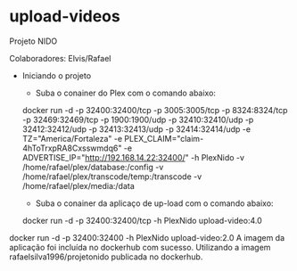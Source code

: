 # upload-videos
Projeto NIDO


Colaboradores: Elvis/Rafael

- Iniciando o projeto
  - Suba o conainer do Plex com o comando abaixo:
  
  docker run -d -p 32400:32400/tcp -p 3005:3005/tcp -p 8324:8324/tcp -p 32469:32469/tcp -p 1900:1900/udp -p 32410:32410/udp -p 32412:32412/udp -p 32413:32413/udp -p 32414:32414/udp -e TZ="America/Fortaleza" -e PLEX_CLAIM="claim-4hToTrxpRA8Cxsswmdq6" -e ADVERTISE_IP="http://192.168.14.22:32400/" -h PlexNido -v /home/rafael/plex/database:/config -v /home/rafael/plex/transcode/temp:/transcode -v /home/rafael/plex/media:/data
  
  - Suba o conainer da aplicaço de up-load com o comando abaixo:
  
  docker run -d -p 32400:32400/tcp -h PlexNido upload-video:4.0

docker run -d -p 32400:32400 -h PlexNido upload-video:2.0
A imagem da aplicação foi incluída no dockerhub com sucesso.
Utilizando a imagem rafaelsilva1996/projetonido publicada no dockerhub.
